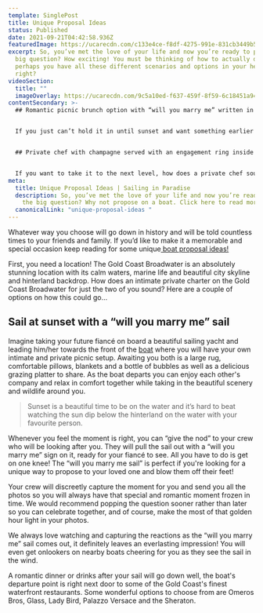 ```yaml
---
template: SinglePost
title: Unique Proposal Ideas
status: Published
date: 2021-09-21T04:42:58.936Z
featuredImage: https://ucarecdn.com/c133e4ce-f8df-4275-991e-831cb3449b59/
excerpt: So, you’ve met the love of your life and now you’re ready to pop the
  big question? How exciting! You must be thinking of how to actually do it, and
  perhaps you have all these different scenarios and options in your head, am I
  right?
videoSection:
  title: ""
  imageOverlay: https://ucarecdn.com/9c5a10ed-f637-459f-8f59-6c18451a94b4/
contentSecondary: >-
  ## Romantic picnic brunch option with “will you marry me” written in the sand


  If you just can’t hold it in until sunset and want something earlier in the day, a picnic brunch might be more suitable. You can relax in each other’s company on board with an intimate picnic set up to enjoy. The romantic picnic set up offers comfort (cuddle time!) and is complete with a large rug, pillows, blankets, bubbles and a mouth-watering grazing platter to share. Your captain will take you to a secluded island where you can go for a stroll, enjoy your time together and even pop the big question by writing “will you marry me?” in the sand. Sounds dreamy right! 


  ## Private chef with champagne served with an engagement ring inside the glass


  If you want to take it to the next level, how does a private chef sound? Your chef will cook you both up a beautiful 3 course meal as we sail around the stunning Gold Coast Broadwater in total comfort. If you are after a creative and unique proposal idea, how about serving a glass of champagne to your finance with a ring inside the glass. There is no way they will see it coming and it will be an epic story to tell your friends and family!
meta:
  title: Unique Proposal Ideas | Sailing in Paradise
  description: So, you’ve met the love of your life and now you’re ready to pop
    the big question? Why not propose on a boat. Click here to read more!
  canonicalLink: "unique-proposal-ideas "
---
```

Whatever way you choose will go down in history and will be told countless times to your friends and family. If you’d like to make it a memorable and special occasion keep reading for some unique[ boat proposal ideas!](https://sailinginparadise.com.au/boat-charter/gold-coast-romantic-sails/) 

First, you need a location! The Gold Coast Broadwater is an absolutely stunning location with its calm waters, marine life and beautiful city skyline and hinterland backdrop. How does an intimate private charter on the Gold Coast Broadwater for just the two of you sound? Here are a couple of options on how this could go…

## Sail at sunset with a “will you marry me” sail

Imagine taking your future fiancé on board a beautiful sailing yacht and leading him/her towards the front of the [boat](https://sailinginparadise.com.au/our-boats/) where you will have your own intimate and private picnic setup. Awaiting you both is a large rug, comfortable pillows, blankets and a bottle of bubbles as well as a delicious grazing platter to share. As the boat departs you can enjoy each other's company and relax in comfort together while taking in the beautiful scenery and wildlife around you. 



> Sunset is a beautiful time to be on the water and it’s hard to beat watching the sun dip below the hinterland on the water with your favourite person. 



Whenever you feel the moment is right, you can “give the nod” to your crew who will be looking after you. They will pull the sail out with a “will you marry me” sign on it, ready for your fiancé to see. All you have to do is get on one knee! The “will you marry me sail” is perfect if you're looking for a unique way to propose to your loved one and blow them off their feet! 

Your crew will discreetly capture the moment for you and send you all the photos so you will always have that special and romantic moment frozen in time. We would recommend popping the question sooner rather than later so you can celebrate together, and of course, make the most of that golden hour light in your photos. 

We always love watching and capturing the reactions as the “will you marry me” sail comes out, it definitely leaves an everlasting impression! You will even get onlookers on nearby boats cheering for you as they see the sail in the wind.

A romantic dinner or drinks after your sail will go down well, the boat's departure point is right next door to some of the Gold Coast's finest waterfront restaurants. Some wonderful options to choose from are Omeros Bros, Glass, Lady Bird, Palazzo Versace and the Sheraton.